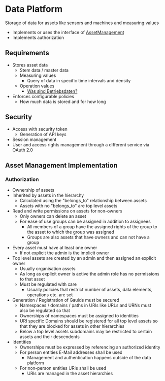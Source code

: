 # Data Platform
Storage of data for assets like sensors and machines and measuring values

- Implements or uses the interface of [AssetManagement](../AssetManagement/README.md)
- Implements authorization

## Requirements
- Stores asset data
    - Stem data / master data
    - Measuring values
        - Query of data in specific time intervals and density
    - Operation values
        - [Was sind Betriebsdaten?](https://www.3s-erp.de/module/zeiterfassung/betriebsdatenerfassung-bde/)
- Enforces configurable policies
    - How much data is stored and for how long

## Security

- Access with security token
    - Generation of API keys
- Session management
- User and access rights management through a different service via OAuth 2.0

## Asset Management Implementation

### Authorization

- Ownership of assets
- Inherited by assets in the hierarchy 
    - Calculated using the "belongs_to" relationship between assets
    - Assets with no "belongs_to" are top level assets
- Read and write permissions on assets for non-owners
    - Only owners can delete an asset
    - For ease of use groups can be assigned in addition to assignees
        - All members of a group have the assigned rights of the group to the asset to which the group was assigned
        - Groups are also assets that have owners and can not have a group
- Every asset must have at least one owner
    - If not explicit the admin is the implicit owner
- Top level assets are created by an admin and then assigned an explicit owner
    - Usually organisation assets
    - As long as explicit owner is active the admin role has no permissions to that asset
    - Must be regulated with care
        - Usually policies that restrict number of assets, data elements, operations etc. are set 
- Generation / Registration of Gauids must be secured
    - Namespaces / domains / paths in URIs like URLs and URNs must also be regulated so that
    - Ownerships of namespaces must be assigned to identities
    - URI specific Domains should be registered for all top level assets so that they are blocked for assets in other hierarchies
    - Below a top level assets subdomains may be restricted to certain assets and their descendents
- Identities
    - Ownerships must be expressed by referencing an authorized identity
    - For person entities E-Mail addresses shall be used
        - Management and authentication happens outside of the data platform
    - For non-person entities URIs shall be used
        - URIs are managed in the asset hierarchies